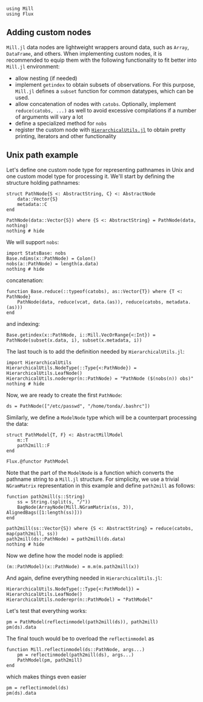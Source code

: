 ```@setup custom
using Mill
using Flux
```

## Adding custom nodes

`Mill.jl` data nodes are lightweight wrappers around data, such as `Array`, `DataFrame`, and others. When implementing custom nodes, it is recommended to equip them with the following functionality to fit better into `Mill.jl` environment:

* allow nesting (if needed)
* implement `getindex` to obtain subsets of observations. For this purpose, `Mill.jl` defines a `subset` function for common datatypes, which can be used.
* allow concatenation of nodes with `catobs`. Optionally, implement `reduce(catobs, ...)` as well to avoid excessive compilations if a number of arguments will vary a lot
* define a specialized method for `nobs`
* register the custom node with [`HierarchicalUtils.jl`](@ref) to obtain pretty printing, iterators and other functionality

## Unix path example

Let's define one custom node type for representing pathnames in Unix and one custom model type for processing it. We'll start by defining the structure holding pathnames:

```@example custom
struct PathNode{S <: AbstractString, C} <: AbstractNode
    data::Vector{S}
    metadata::C
end

PathNode(data::Vector{S}) where {S <: AbstractString} = PathNode(data, nothing)
nothing # hide
```

We will support `nobs`:

```@example custom
import StatsBase: nobs
Base.ndims(x::PathNode) = Colon()
nobs(a::PathNode) = length(a.data)
nothing # hide
```

concatenation:

```@example custom
function Base.reduce(::typeof(catobs), as::Vector{T}) where {T <: PathNode}
    PathNode(data, reduce(vcat, data.(as)), reduce(catobs, metadata.(as)))
end
```

and indexing:

```@example custom
Base.getindex(x::PathNode, i::Mill.VecOrRange{<:Int}) = PathNode(subset(x.data, i), subset(x.metadata, i))
```

The last touch is to add the definition needed by `HierarchicalUtils.jl`:

```@example custom
import HierarchicalUtils
HierarchicalUtils.NodeType(::Type{<:PathNode}) = HierarchicalUtils.LeafNode()
HierarchicalUtils.noderepr(n::PathNode) = "PathNode ($(nobs(n)) obs)"
nothing # hide
```

Now, we are ready to create the first `PathNode`:

```@repl custom
ds = PathNode(["/etc/passwd", "/home/tonda/.bashrc"])
```

Similarly, we define a `ModelNode` type which will be a counterpart processing the data:

```@example custom
struct PathModel{T, F} <: AbstractMillModel
    m::T
    path2mill::F
end

Flux.@functor PathModel
```

Note that the part of the `ModelNode` is a function which converts the pathname string to a `Mill.jl` structure. For simplicity, we use a trivial `NGramMatrix` representation in this example and define `path2mill` as follows:

```@example custom
function path2mill(s::String)
    ss = String.(split(s, "/"))
    BagNode(ArrayNode(Mill.NGramMatrix(ss, 3)), AlignedBags([1:length(ss)]))
end

path2mill(ss::Vector{S}) where {S <: AbstractString} = reduce(catobs, map(path2mill, ss))
path2mill(ds::PathNode) = path2mill(ds.data)
nothing # hide
```

Now we define how the model node is applied:

```@example custom
(m::PathModel)(x::PathNode) = m.m(m.path2mill(x))
```

And again, define everything needed in `HierarchicalUtils.jl`:

```@example custom
HierarchicalUtils.NodeType(::Type{<:PathModel}) = HierarchicalUtils.LeafNode()
HierarchicalUtils.noderepr(n::PathModel) = "PathModel"
```

Let's test that everything works:

```@repl custom
pm = PathModel(reflectinmodel(path2mill(ds)), path2mill)
pm(ds).data
```

The final touch would be to overload the `reflectinmodel` as

```@example custom
function Mill.reflectinmodel(ds::PathNode, args...)
    pm = reflectinmodel(path2mill(ds), args...)
    PathModel(pm, path2mill)
end
```

which makes things even easier

```@repl custom
pm = reflectinmodel(ds)
pm(ds).data
```
